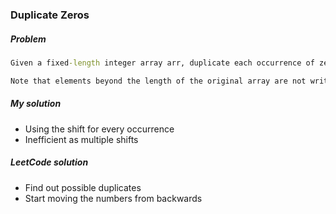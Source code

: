 ### Duplicate Zeros
##### Problem
```cmd
Given a fixed-length integer array arr, duplicate each occurrence of zero, shifting the remaining elements to the right.

Note that elements beyond the length of the original array are not written. Do the above modifications to the input array in place and do not return anything.
```
##### My solution
* Using the shift for every occurrence
* Inefficient as multiple shifts

##### LeetCode solution
* Find out possible duplicates
* Start moving the numbers from backwards
